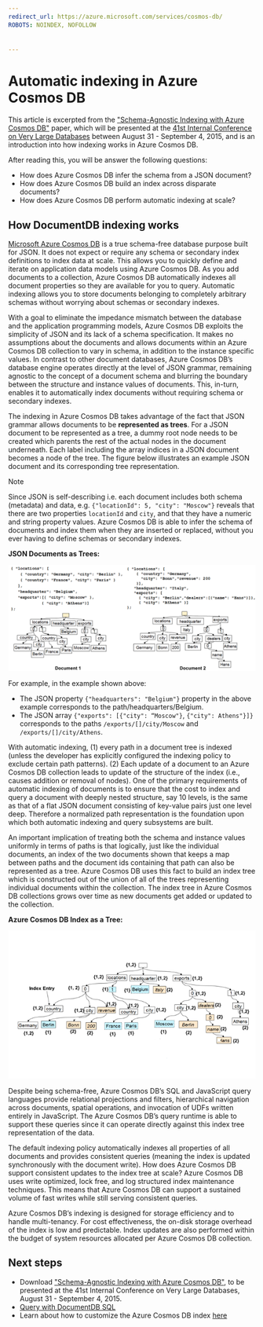```yaml
---
redirect_url: https://azure.microsoft.com/services/cosmos-db/
ROBOTS: NOINDEX, NOFOLLOW


---
```

# Automatic indexing in Azure Cosmos DB
This article is excerpted from the ["Schema-Agnostic Indexing with Azure Cosmos DB"](http://www.vldb.org/pvldb/vol8/p1668-shukla.pdf) paper, which will be presented at the [41st Internal Conference on Very Large Databases](http://www.vldb.org/2015/) between August 31 - September 4, 2015, and is an introduction into how indexing works in Azure Cosmos DB. 

After reading this, you will be answer the following questions:

* How does Azure Cosmos DB infer the schema from a JSON document?
* How does Azure Cosmos DB build an index across disparate documents?
* How does Azure Cosmos DB perform automatic indexing at scale?

## <a id="HowDocumentDBIndexingWorks"></a> How DocumentDB indexing works
[Microsoft Azure Cosmos DB](https://azure.microsoft.com/services/cosmos-db/) is a true schema-free database purpose built for JSON. It does not expect or require any schema or secondary index definitions to index data at scale. This allows you to quickly define and iterate on application data models using Azure Cosmos DB. As you add documents to a collection, Azure Cosmos DB automatically indexes all document properties so they are available for you to query. Automatic indexing allows you to store documents belonging to completely arbitrary schemas without worrying about schemas or secondary indexes.

With a goal to eliminate the impedance mismatch between the database and the application programming models, Azure Cosmos DB exploits the simplicity of JSON and its lack of a schema specification. It makes no assumptions about the documents and allows documents within an Azure Cosmos DB collection to vary in schema, in addition to the instance specific values. In contrast to other document databases, Azure Cosmos DB’s database engine operates directly at the level of JSON grammar, remaining agnostic to the concept of a document schema and blurring the boundary between the structure and instance values of documents. This, in-turn, enables it to automatically index documents without requiring schema or secondary indexes.

The indexing in Azure Cosmos DB takes advantage of the fact that JSON grammar allows documents to be **represented as trees**. For a JSON document to be represented as a tree, a dummy root node needs to be created which parents the rest of the actual nodes in the document underneath. Each label including the array indices in a JSON document becomes a node of the tree. The figure below illustrates an example JSON document and its corresponding tree representation.

> [!NOTE]
> Since JSON is self-describing i.e. each document includes both schema (metadata) and data, e.g. `{"locationId": 5, "city": "Moscow"}` reveals that there are two properties `locationId` and `city`, and that they have a numeric and string property values. Azure Cosmos DB is able to infer the schema of documents and index them when they are inserted or replaced, without you ever having to define schemas or secondary indexes.
> 
> 

**JSON Documents as Trees:**

![Documents as Trees](media/documentdb-indexing/DocumentsAsTrees.png)

For example, in the example shown above:

* The JSON property `{"headquarters": "Belgium"}` property in the above example corresponds to the path/headquarters/Belgium.
* The JSON array `{"exports": [{"city": “Moscow"}`, `{"city": Athens"}]}` corresponds to the paths `/exports/[]/city/Moscow` and `/exports/[]/city/Athens`.

With automatic indexing, (1) every path in a document tree is indexed (unless the developer has explicitly configured the indexing policy to exclude certain path patterns). (2) Each update of a document to an Azure Cosmos DB collection leads to update of the structure of the index (i.e., causes addition or removal of nodes). One of the primary requirements of automatic indexing of documents is to ensure that the cost to index and query a document with deeply nested structure, say 10 levels, is the same as that of a flat JSON document consisting of key-value pairs just one level deep. Therefore a normalized path representation is the foundation upon which both automatic indexing and query subsystems are built.

An important implication of treating both the schema and instance values uniformly in terms of paths is that logically, just like the individual documents, an index of the two documents shown that keeps a map between paths and the document ids containing that path can also be represented as a tree. Azure Cosmos DB uses this fact to build an index tree which is constructed out of the union of all of the trees representing individual documents within the collection. The index tree in Azure Cosmos DB collections grows over time as new documents get added or updated to the collection.

**Azure Cosmos DB Index as a Tree:**

![Index as a Tree](media/documentdb-indexing/IndexAsTree.png)

Despite being schema-free, Azure Cosmos DB’s SQL and JavaScript query languages provide relational projections and filters, hierarchical navigation across documents, spatial operations, and invocation of UDFs written entirely in JavaScript. The Azure Cosmos DB’s query runtime is able to support these queries since it can operate directly against this index tree representation of the data.

The default indexing policy automatically indexes all properties of all documents and provides consistent queries (meaning the index is updated synchronously with the document write). How does Azure Cosmos DB support consistent updates to the index tree at scale? Azure Cosmos DB uses write optimized, lock free, and log structured index maintenance techniques. This means that Azure Cosmos DB can support a sustained volume of fast writes while still serving consistent queries. 

Azure Cosmos DB’s indexing is designed for storage efficiency and to handle multi-tenancy. For cost effectiveness, the on-disk storage overhead of the index is low and predictable. Index updates are also performed within the budget of system resources allocated per Azure Cosmos DB collection.

## <a name="NextSteps"></a> Next steps
* Download ["Schema-Agnostic Indexing with Azure Cosmos DB"](http://www.vldb.org/pvldb/vol8/p1668-shukla.pdf), to be presented at the 41st Internal Conference on Very Large Databases, August 31 - September 4, 2015.
* [Query with DocumentDB SQL](documentdb-sql-query.md)
* Learn about how to customize the Azure Cosmos DB index [here](documentdb-indexing-policies.md)

